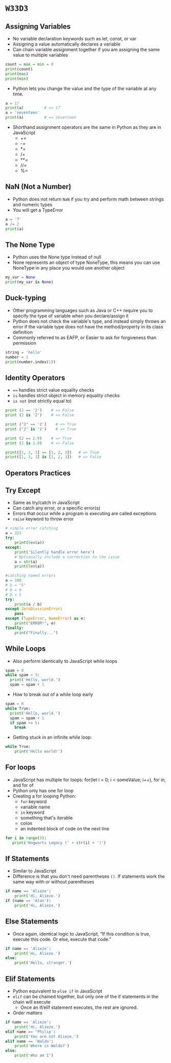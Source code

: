 # `W33D3`

## Assigning Variables

- No variable declaration keywords such as let, const, or var
- Assigning a value automatically declares a variable
- Can chain variable assignment together if you are assigning the same value to multiple variables
```python
count = max = min = 0
print(count)
print(max)
print(min)
```
- Python lets you change the value and the type of the variable at any time.
```python
a = 17
print(a)         # => 17
a = 'seventeen'
print(a)         # => seventeen
```
- Shorthand assignment operators are the same in Python as they are in JavaScript
    - +=
    - -=
    - *=
    - /=
    - **=
    - //=
    - %=

## NaN (Not a Number)
- Python does not return `NaN` if you try and perform math between strings and numeric types
- You will get a TypeError
```python
a = '7'
a /= 2
print(a)
```

## The None Type
- Python uses the None type instead of null
- None represents an object of type NoneType, this means you can use NoneType in any place you would use another object
```python
my_var = None
print(my_var is None)
```

## Duck-typing
- Other programming languages such as Java or C++ require you to specify the type of variable when you declare/assign it
- Python does not check the variable's type, and instead simply throws an error if the variable type does not have the method/property in its class definition
- Commonly referred to as EAFP, or Easier to ask for forgiveness than permission
```python
string = 'hello'
number = 1
print(number.index(1))
```

## Identity Operators
- `==` handles strict value equality checks
- `is` handles strict object in memory equality checks
- `is not` (not strictly equal to)
```python
print (2 == '2')    # => False
print (2 is '2')    # => False

print ("2" == '2')    # => True
print ("2" is '2')    # => True

print (2 == 2.0)    # => True
print (2 is 2.0)    # => False

print([1, 2, 3] == [1, 2, 3])   # => True
print([1, 2, 3] is [1, 2, 3])   # => False
```

## Operators Practices

## Try Except
- Same as try/catch in JavaScript
- Can catch any error, or a specific error(s)
- Errors that occur while a program is executing are called exceptions
- `raise` keyword to throw error
```python
# simple error catching
a = 321
try:
    print(len(a))
except:
    print('Silently handle error here')
    # Optionally include a correction to the issue
    a = str(a)
    print(len(a))
```

```python
#catching named errors
a = 100
# b = "5"
# b = 0
# b = 5
try:
    print(a / b)
except ZeroDivisionError:
    pass
except (TypeError, NameError) as e:
    print("ERROR!", e)
finally:
    print("Finally...")
```

## While Loops
- Also perform identically to JavaScript while loops
```python
spam = 0
while spam < 5:
  print('Hello, world.')
  spam = spam + 1
```
- How to break out of a while loop early
```python
spam = 0
while True:
  print('Hello, world.')
  spam = spam + 1
  if spam >= 5:
    break
```
- Getting stuck in an infinite while loop:
```python
while True:
    print('Hello world!')
```

## For loops
- JavaScript has multiple for loops: for(let i = 0; i < someValue; i++), for in, and for of
- Python only has one for loop
- Creating a for looping Python:
    - `for` keyword
    - variable name
    - `in` keyword
    - something that's iterable
    - colon
    - an indented block of code on the next line
```python
for i in range(5):
   print('Hogwarts Legacy (' + str(i) + ')')
```

## If Statements
- Similar to JavaScript
- Difference is that you don't need parentheses `()`. If statements work the same way with or without parentheses
```python
if name == 'Alieze':
    print('Hi, Alieze.')
if (name == 'Alan'):
    print('Hi, Alieze.')
```
## Else Statements
- Once again, identical logic to JavaScript, “If this condition is true, execute this code. Or else, execute that code.”
```python
if name == 'Alieze':
    print('Hi, Alieze.')
else:
    print('Hello, stranger.')
```

## Elif Statements
- Python equivalent to `else if` in JavaScript
- `elif` can be chained together, but only one of the if statements in the chain will execute
  - Once an if/elif statement executes, the rest are ignored.
- Order matters
```python
if name == 'Alieze':
    print('Hi, Alieze.')
elif name == 'Philip':
    print('You are not Alieze.')
elif name == 'Waldo':
    print('Where is Waldo?')
else:
    print('Who am I')
```